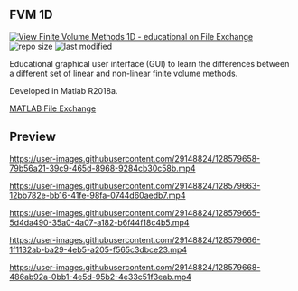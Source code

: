 ## FVM 1D
[![View Finite Volume Methods 1D - educational on File Exchange](https://www.mathworks.com/matlabcentral/images/matlab-file-exchange.svg)](https://es.mathworks.com/matlabcentral/fileexchange/67357-finite-volume-methods-1d-educational)
![repo size](https://img.shields.io/github/repo-size/AlbertoCuadra/FVM_1D)
![last modified](https://img.shields.io/github/last-commit/AlbertoCuadra/FVM_1D)

Educational graphical user interface (GUI) to learn the differences between a different set of linear and non-linear finite volume methods. 

Developed in Matlab R2018a.

[MATLAB File Exchange](https://es.mathworks.com/matlabcentral/fileexchange/67357-fvm_project?s_tid=prof_contriblnk)

## Preview



https://user-images.githubusercontent.com/29148824/128579658-79b56a21-39c9-465d-8968-9284cb30c58b.mp4



https://user-images.githubusercontent.com/29148824/128579663-12bb782e-bb16-41fe-98fa-0744d60aedb7.mp4



https://user-images.githubusercontent.com/29148824/128579665-5d4da490-35a0-4a07-a182-b6f44f18c4b5.mp4



https://user-images.githubusercontent.com/29148824/128579666-1f1132ab-ba29-4eb5-a205-f565c3dbce23.mp4



https://user-images.githubusercontent.com/29148824/128579668-486ab92a-0bb1-4e5d-95b2-4e33c51f3eab.mp4
